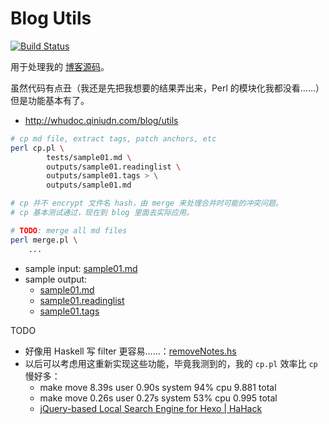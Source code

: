 # Blog Utils

[![Build Status](https://travis-ci.org/district10/blog-utils.svg?branch=master)](https://travis-ci.org/district10/blog-utils)

用于处理我的 [博客源码](https://github.com/district10/blog)。

虽然代码有点丑（我还是先把我想要的结果弄出来，Perl 的模块化我都没看……）但是功能基本有了。

- <http://whudoc.qiniudn.com/blog/utils>

```bash
# cp md file, extract tags, patch anchors, etc
perl cp.pl \
        tests/sample01.md \
        outputs/sample01.readinglist \
        outputs/sample01.tags > \
        outputs/sample01.md

# cp 并不 encrypt 文件名 hash，由 merge 来处理合并时可能的冲突问题。
# cp 基本测试通过，现在到 blog 里面去实际应用。

# TODO: merge all md files
perl merge.pl \
    ...
```

- sample input: [sample01.md](https://raw.githubusercontent.com/district10/blog-utils/master/tests/sample01.md)
- sample output:
    + [sample01.md](https://github.com/district10/blog-utils/tree/master/outputs/sample01.md)
    + [sample01.readinglist](https://github.com/district10/blog-utils/tree/master/outputs/sample01.readlinglist)
    + [sample01.tags](https://github.com/district10/blog-utils/tree/master/outputs/sample01.tags)

TODO

- 好像用 Haskell 写 filter 更容易……：[removeNotes.hs](https://github.com/jgm/pandoc/blob/master/man/removeNotes.hs)
- 以后可以考虑用这重新实现这些功能，毕竟我测到的，我的 `cp.pl` 效率比 `cp` 慢好多：
    + make move  8.39s user 0.90s system 94% cpu 9.881 total
    + make move  0.26s user 0.27s system 53% cpu 0.995 total
    + [jQuery-based Local Search Engine for Hexo | HaHack](http://hahack.com/codes/local-search-engine-for-hexo/)

